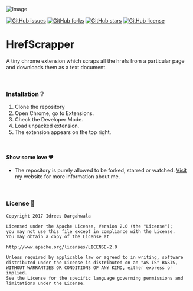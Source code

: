![Image](/assets/banner.png)

[![GitHub issues](https://img.shields.io/github/issues/theIYD/HrefScrapper.svg)](https://github.com/theIYD/HrefScrapper/issues) [![GitHub forks](https://img.shields.io/github/forks/theIYD/HrefScrapper.svg)](https://github.com/theIYD/HrefScrapper/network) [![GitHub stars](https://img.shields.io/github/stars/theIYD/HrefScrapper.svg)](https://github.com/theIYD/HrefScrapper/stargazers) [![GitHub license](https://img.shields.io/badge/license-Apache%202-blue.svg)](https://raw.githubusercontent.com/theIYD/HrefScrapper/master/LICENSE) 
# HrefScrapper

A tiny chrome extension which scraps all the hrefs from a particular page and downloads them as a text document.

<br>

### Installation :grey_question:
1. Clone the repository
2. Open Chrome, go to Extensions.
3. Check the Developer Mode. 
4. Load unpacked extension.
5. The extension appears on the top right. 

<br>

#### Show some love :heart:
* The repository is purely allowed to be forked, starred or watched. <a href="https://goo.gl/fUWXSF">Visit</a> my website for more information about me. 

<br>

### License :scroll:
 
    Copyright 2017 Idrees Dargahwala

    Licensed under the Apache License, Version 2.0 (the "License");
    you may not use this file except in compliance with the License.
    You may obtain a copy of the License at

    http://www.apache.org/licenses/LICENSE-2.0

    Unless required by applicable law or agreed to in writing, software
    distributed under the License is distributed on an "AS IS" BASIS,
    WITHOUT WARRANTIES OR CONDITIONS OF ANY KIND, either express or implied.
    See the License for the specific language governing permissions and
    limitations under the License.
